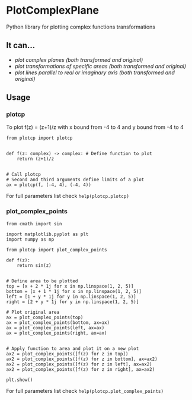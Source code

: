 # PlotComplexPlane

Python library for plotting complex functions transformations

## It can...

- *plot complex planes (both transformed and original)*
- *plot transformations of specific areas (both transformed and original)*
- *plot lines parallel to real or imaginary axis (both transformed and original)*

## Usage
### plotcp
To plot f(z) = (z+1)/z with x bound from -4 to 4 and y bound from -4 to 4

```python3
from plotcp import plotcp


def f(z: complex) -> complex: # Define function to plot
    return (z+1)/z


# Call plotcp
# Second and third arguments define limits of a plot
ax = plotcp(f, (-4, 4), (-4, 4))
```
For full parameters list check ```help(plotcp.plotcp)```
### plot_complex_points
```python3
from cmath import sin

import matplotlib.pyplot as plt
import numpy as np

from plotcp import plot_complex_points

def f(z):
    return sin(z)


# Define area to be plotted
top = [x + 2 * 1j for x in np.linspace(1, 2, 5)]
bottom = [x + 1 * 1j for x in np.linspace(1, 2, 5)]
left = [1 + y * 1j for y in np.linspace(1, 2, 5)]
right = [2 + y * 1j for y in np.linspace(1, 2, 5)]

# Plot original area
ax = plot_complex_points(top)
ax = plot_complex_points(bottom, ax=ax)
ax = plot_complex_points(left, ax=ax)
ax = plot_complex_points(right, ax=ax)


# Apply function to area and plot it on a new plot
ax2 = plot_complex_points([f(z) for z in top])
ax2 = plot_complex_points([f(z) for z in bottom], ax=ax2)
ax2 = plot_complex_points([f(z) for z in left], ax=ax2)
ax2 = plot_complex_points([f(z) for z in right], ax=ax2)

plt.show()
```
For full parameters list check ```help(plotcp.plot_complex_points)```